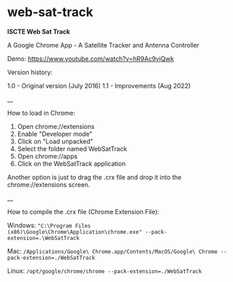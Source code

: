 # web-sat-track
**ISCTE Web Sat Track**

A Google Chrome App - A Satellite Tracker and Antenna Controller

Demo: https://www.youtube.com/watch?v=hR9Ac9vjQwk

Version history:

1.0 - Original version (July 2016)
1.1 - Improvements (Aug 2022)

__

How to load in Chrome:

1. Open chrome://extensions
2. Enable "Developer mode"
3. Click on "Load unpacked"
4. Select the folder named WebSatTrack
5. Open chrome://apps
6. Click on the WebSatTrack application

Another option is just to drag the .crx file and drop it into the chrome://extensions screen.

__

How to compile the .crx file (Chrome Extension File):

Windows:
`"C:\Program Files (x86)\Google\Chrome\Application\chrome.exe" --pack-extension=.\WebSatTrack`

Mac:
`/Applications/Google\ Chrome.app/Contents/MacOS/Google\ Chrome --pack-extension=./WebSatTrack`

Linux:
`/opt/google/chrome/chrome --pack-extension=./WebSatTrack`


